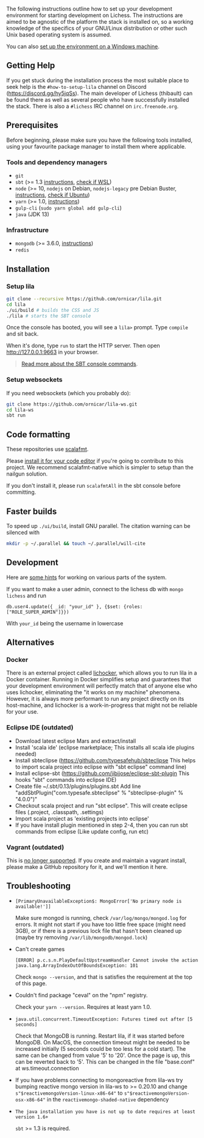 The following instructions outline how to set up your development environment for starting development on Lichess. The instructions are aimed to be agnostic of the platform the stack is installed on, so a working knowledge of the specifics of your GNU/Linux distribution or other such Unix based operating system is assumed. 

You can also [set up the environment on a Windows machine](Lichess-Development-Onboarding-(Windows)).

## Getting Help

If you get stuck during the installation process the most suitable place to seek help is the `#how-to-setup-lila` channel on Discord (https://discord.gg/hy5jqSs). The main developer of Lichess (thibault) can be found there as well as several people who have successfully installed the stack. There is also a `#lichess` IRC channel on `irc.freenode.org`.

## Prerequisites

Before beginning, please make sure you have the following tools installed, using your favourite package manager to install them where applicable.

### Tools and dependency managers
* `git`
* `sbt` (>= 1.3 [instructions](https://www.scala-sbt.org/release/docs/Setup.html), [check if WSL](https://github.com/microsoft/WSL/issues/3286#issuecomment-402594992))
* `node` (>= 10, `nodejs` on Debian, `nodejs-legacy` pre Debian Buster, [instructions](https://github.com/nodesource/distributions/blob/master/README.md#installation-instructions), [check if Ubuntu](https://github.com/yarnpkg/yarn/issues/2821))
* `yarn` (>= 1.0, [instructions](https://yarnpkg.com/lang/en/docs/install/))
* `gulp-cli` (`sudo yarn global add gulp-cli`)
* `java` (JDK 13)

### Infrastructure
* `mongodb` (>= 3.6.0, [instructions](https://docs.mongodb.com/manual/administration/install-on-linux/))
* `redis` 

## Installation

### Setup lila

```sh
git clone --recursive https://github.com/ornicar/lila.git
cd lila
./ui/build # builds the CSS and JS
./lila # starts the SBT console
```
Once the console has booted, you will see a `lila>` prompt. Type `compile` and sit back.

When it's done,  type `run` to start the HTTP server.
Then open http://127.0.0.1:9663 in your browser.

> [Read more about the SBT console commands](https://www.playframework.com/documentation/2.8.x/PlayConsole).

### Setup websockets

If you need websockets (which you probably do):
```sh
git clone https://github.com/ornicar/lila-ws.git
cd lila-ws
sbt run
```

## Code formatting

These repositories use [scalafmt](https://scalameta.org/scalafmt/).

Please [install it for your code editor](https://scalameta.org/scalafmt/docs/installation.html)
if you're going to contribute to this project. We recommend scalafmt-native which is simpler to setup than the nailgun solution.

If you don't install it, please run `scalafmtAll` in the sbt console before committing.

## Faster builds

To speed up `./ui/build`, install GNU parallel. The citation warning can be silenced with
```sh
mkdir -p ~/.parallel && touch ~/.parallel/will-cite
```

## Development

Here are [some hints](Working-on-...) for working on various parts of the system.

If you want to make a user admin, connect to the lichess db with `mongo lichess` and run
```
db.user4.update({ _id: "your_id" }, {$set: {roles: ["ROLE_SUPER_ADMIN"]}})
```
With `your_id` being the username in lowercase

## Alternatives

### Docker

There is an external project called [lichocker](https://github.com/BrandonE/lichocker), which allows you to run lila in a Docker container. Running in Docker simplifies setup and guarantees that your development environment will perfectly match that of anyone else who uses lichocker, eliminating the "it works on my machine" phenomena. However, it is always more performant to run any project directly on its host-machine, and lichocker is a work-in-progress that might not be reliable for your use.

### Eclipse IDE (outdated)

* Download latest eclipse Mars and extract/install
* Install 'scala ide' (eclipse marketplace; This installs all scala ide plugins needed)
* Install sbteclipse (https://github.com/typesafehub/sbteclipse This helps to import scala project into eclipse with "sbt eclipse" command line)
* Install eclipse-sbt (https://github.com/jibijose/eclipse-sbt-plugin This hooks "sbt" commands into eclipse IDE)
* Create file ~/.sbt/0.13/plugins/plugins.sbt Add line "addSbtPlugin("com.typesafe.sbteclipse" % "sbteclipse-plugin" % "4.0.0")"
* Checkout scala project and run "sbt eclipse". This will create eclipse files (.project, .classpath, .settings)
* Import scala project as 'existing projects into eclipse'
* If you have install plugin mentioned in step 2-4, then you can run sbt commands from eclipse (Like update config, run etc)

### Vagrant (outdated)

This is [no longer supported](https://github.com/ornicar/lila/commit/75c87849c294d7530111bbb98dc6077a328bcea6). If you create and maintain a vagrant install, please make a GitHub repository for it, and we'll mention it here.

## Troubleshooting

* ```
  [PrimaryUnavailableException$: MongoError['No primary node is available!']]
  ```
  Make sure mongod is running, check `/var/log/mongo/mongod.log` for errors.
  It might not start if you have too little free space (might need 3GB), or if there is a previous lock file that hasn't been cleaned up (maybe try removing `/var/lib/mongodb/mongod.lock`)

* Can't create games
  ```
  [ERROR] p.c.s.n.PlayDefaultUpstreamHandler Cannot invoke the action
  java.lang.ArrayIndexOutOfBoundsException: 101
  ```
  Check `mongo --version`, and that is satisfies the requirement at the top of this page.

* Couldn't find package "ceval" on the "npm" registry.

  Check your `yarn --version`. Requires at least yarn 1.0.

* ```
  java.util.concurrent.TimeoutException: Futures timed out after [5 seconds]
  ```
  Check that MongoDB is running. Restart lila, if it was started before MongoDB.
  On MacOS, the connection timeout might be needed to be increased initially (5 seconds could be too less for a cold start). The same can be changed from value '5' to '20'. Once the page is up, this can be reverted back to '5'. This can be changed in the file "base.conf" at ws.timeout.connection
* If you have problems connecting to mongoreactive from lila-ws try bumping reactive mongo version in lila-ws to >= 0.20.10 and change `s"$reactivemongoVersion-linux-x86-64"` to `s"$reactivemongoVersion-osx-x86-64"`  in the `reactivemongo-shaded-native` dependency

* ```
  The java installation you have is not up to date requires at least version 1.6+
  ```
  `sbt` >= 1.3 is required.